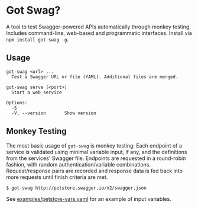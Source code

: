 # Got Swag?

A tool to test Swagger-powered APIs automatically through monkey testing.
Includes command-line, web-based and programmatic interfaces.
Install via `npm install got-swag -g`.


## Usage

```
got-swag <url> ...
  Test a Swagger URL or file (YAML). Additional files are merged.

got-swag serve [<port>]
  Start a web service

Options:
  -S
  -V, --version       Show version
```


## Monkey Testing

The most basic usage of `got-swag` is monkey testing:
Each endpoint of a service is validated using minimal variable
input, if any, and the definitions from the services' Swagger file.
Endpoints are requested in a round-robin fashion,
with random authentication/variable combinations.
Request/response pairs are recorded and response data is fed back into more
requests until finish criteria are met.

```sh
$ got-swag http://petstore.swagger.io/v2/swagger.json
```

See [examples/petstore-vars.yaml](examples/petstore-vars.yaml) for an example of input variables.
